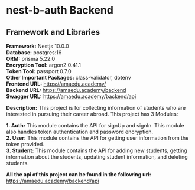 # nest-b-auth Backend

## Framework and Libraries

**Framework:** Nestjs 10.0.0 \
**Database:** postgres:16 \
**ORM:** prisma 5.22.0 \
**Encryption Tool:** argon2 0.41.1 \
**Token Tool:** passport 0.7.0 \
**Other Important Packages:** class-validator, dotenv \
**Frontend URL:** https://amaedu.academy/ \
**Backend URL:** https://amaedu.academy/backend \
**Swagger URL:** https://amaedu.academy/backend/api

**Description:** This project is for collecting information of students who are interested in pursuing their career abroad. This project has 3 Modules:

**1. Auth:** This module contains the API for signUp and signIn. This module also handles token authentication and password encryption.  
**2. User:** This module contains the API for getting user information from the token provided.  
**3. Student:** This module contains the API for adding new students, getting information about the students, updating student information, and deleting students.

**All the api of this project can be found in the following url:** \
https://amaedu.academy/backend/api
